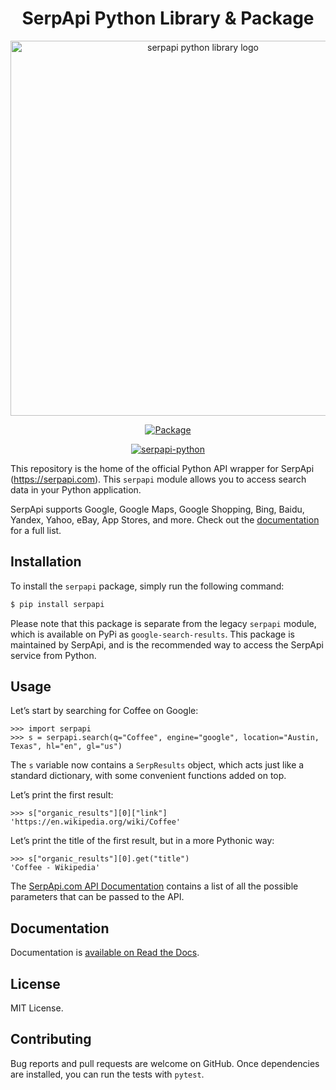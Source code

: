 <div align="center">
<h1 align="center">SerpApi Python Library & Package</h1>
  <img src="https://user-images.githubusercontent.com/78694043/233921372-bb57c347-9005-4b59-8f09-993698a87eb6.svg" width="600" alt="serpapi python library logo">

  <a href="https://badge.fury.io/py/serpapi-python">![Package](https://badge.fury.io/py/serpapi.svg)</a>
  
  [![serpapi-python](https://github.com/serpapi/serpapi-python/actions/workflows/ci.yml/badge.svg)](https://github.com/serpapi/serpapi-python/actions/workflows/ci.yml)
</div>

This repository is the home of the official Python API wrapper for SerpApi (https://serpapi.com). This `serpapi` module allows you to access search data in your Python application.

SerpApi supports Google, Google Maps, Google Shopping, Bing, Baidu, Yandex, Yahoo, eBay, App Stores, and more. Check out the [documentation](https://serpapi.com/search-api) for a full list.


## Installation

To install the `serpapi` package, simply run the following command:

```bash
$ pip install serpapi
```

Please note that this package is separate from the legacy `serpapi` module, which is available on PyPi as `google-search-results`. This package is maintained by SerpApi, and is the recommended way to access the SerpApi service from Python.

## Usage

Let’s start by searching for Coffee on Google:

```pycon
>>> import serpapi
>>> s = serpapi.search(q="Coffee", engine="google", location="Austin, Texas", hl="en", gl="us")
```

The `s` variable now contains a `SerpResults` object, which acts just like a standard dictionary, with some convenient functions added on top.

Let’s print the first result:

```pycon
>>> s["organic_results"][0]["link"]
'https://en.wikipedia.org/wiki/Coffee'
```

Let’s print the title of the first result, but in a more Pythonic way:

```pycon
>>> s["organic_results"][0].get("title")
'Coffee - Wikipedia'
```

The [SerpApi.com API Documentation](https://serpapi.com/search-api) contains a list of all the possible parameters that can be passed to the API.

## Documentation

Documentation is [available on Read the Docs](https://serpapi-python.readthedocs.io/en/latest/).

## License

MIT License.

## Contributing

Bug reports and pull requests are welcome on GitHub. Once dependencies are installed, you can run the tests with `pytest`.
